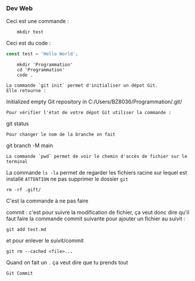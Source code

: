 ###  Dev Web

Ceci est une commande :
``` shell
    mkdir test
```

Ceci est du code : 
``` javascript
const test = 'Hello World';
```

``` shell
    mkdir 'Programmation'
    cd 'Programmation'
    code .

La commande `git init` permet d'initialiser un dépot Git.
Elle retourne :
```
Initialized empty Git repository in C:/Users/BZ8036/Programmation/.git/
```
Pour vérifier l'état de votre dépot Git utiliser la commande : 
```
git status
```
Pour changer le nom de la branche on fait 
```
git branch -M main
```
La commande `pwd` permet de voir le chemin d'accès de fichier sur le terminal
```
La commande `ls -la` permet de regarder les fichiers racine sur lequel est installé `ATTENTION` ne pas supprimer le dossier `git`

```shell
rm -rf .gift/
```
C'est la commande à ne pas faire

commit : c'est pour suivre la modification de fichier, ça veut donc dire qu'il faut faire la commande commit suivante pour ajouter un fichier au suivit :
```
git add test.md
```
et pour enlever le suivit/commit 
```
git rm --cached <file>...
```
Quand on fait un ```.``` ça veut dire que tu prends tout

```
Git Commit
```

